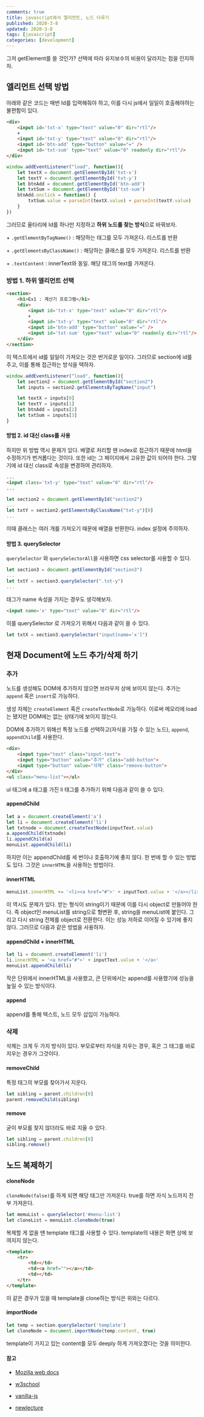 ```yaml
---
comments: true
title: javascript에서 엘리먼트, 노드 다루기
published: 2020-3-8
updated: 2020-3-8
tags: [javascript]
categories: [development]
---
```


그저 getElement를 쓸 것인가? 선택에 따라 유지보수의 비용이 달라지는 점을 인지하자.



## 엘리먼트 선택 방법

아래와 같은 코드는 매번 Id를 입력해줘야 하고, 이를 다시 js에서 일일이 호출해야하는 불편함이 있다.

```html
<div>
    <input id='txt-x' type="text" value="0" dir="rtl"/>
    +
    <input id='txt-y' type="text" value="0" dir="rtl"/>
    <input id='btn-add' type="button" value="=" />
    <input id='txt-sum' type="text" value="0" readonly dir="rtl"/>
</div>
```

```javascript
window.addEventListener("load", function(){
    let textX = document.getElementById('txt-x')
    let textY = document.getElementById('txt-y')
    let btnAdd = document.getElementById('btn-add')
    let txtSum = document.getElementById('txt-sum')
    btnAdd.onclick = function() {
        txtSum.value = parseInt(textX.value) + parseInt(textY.value)
    }
})
```

그러므로 울타리에 Id를 하나만 지정하고 **하위 노드를 찾는 방식**으로 바꿔보자.

\+ `.getElementByTagName()` : 해당하는 태그를 모두 가져온다. 리스트를 반환

\+ `.getElementsByClassName()` : 해당하는 클래스를 모두 가져온다. 리스트를 반환

\+ `.textContent` : innerText와 동일. 해당 태그의 text를 가져온다.



### 방법 1. 하위 엘리먼트 선택

```html
<section>
    <h1>Ex1 : 계산기 프로그램</h1>
    <div>
        <input id='txt-x' type="text" value="0" dir="rtl"/>
        +
        <input id='txt-y' type="text" value="0" dir="rtl"/>
        <input id='btn-add' type="button" value="=" />
        <input id='txt-sum' type="text" value="0" readonly dir="rtl"/>
    </div>
</section>
```

이 텍스트에서 id를 일일이 가져오는 것은 번거로운 일이다. 그러므로 section에 id를 주고, 이를 통해 접근하는 방식을 택하자.

```javascript
window.addEventListener("load", function(){
    let section2 = document.getElementById("section2")
    let inputs = section2.getElementsByTagName("input")

    let textX = inputs[0]
    let textY = inputs[1]
    let btnAdd = inputs[2]
    let txtSum = inputs[3]
}
```



#### 방법 2. id 대신 class를 사용

하지만 위 방법 역시 문제가 있다. 배열로 처리할 땐 index로 접근하기 때문에 html을 수정하기가 번거롭다는 것이다. 또한 id는 그 페이지에서 고유한 값이 되어야 한다. 그렇기에 id 대신 class로 속성을 변경하여 관리하자.

```html
...
<input class='txt-y' type="text" value="0" dir="rtl"/>
...
```

```javascript
let section2 = document.getElementById("section2")
...
let txtY = section2.getElementsByClassName("txt-y")[0]
...
```

이때 클래스는 여러 개를 가져오기 때문에 배열을 반환한다. index 설정에 주의하자.



#### 방법 3. querySelector

`querySelector` 와 `querySelectorAll`을 사용하면 css selector를 사용할 수 있다.

```javascript
let section3 = document.getElementById("section3")
...
let txtY = section3.querySelector(".txt-y")
...
```

태그가 name 속성을 가지는 경우도 생각해보자.

```html
<input name='x' type="text" value="0" dir="rtl"/>
```

이를 querySelector 로 가져오기 위해서 다음과 같이 쓸 수 있다.

```javascript
let txtX = section3.querySelector("input[name='x']")
```



## 현재 Document에 노드 추가/삭제 하기

### 추가

노드를 생성해도 DOM에 추가하지 않으면 브라우저 상에 보이지 않는다. 추가는 `append` 혹은 `insert`로 가능하다.

생성 자체는 `createElement` 혹은 `createTextNode`로 가능하다. 이로써 메모리에 load는 됐지만 DOM에는 없는 상태기에 보이지 않는다.

DOM에 추가하기 위해선 특정 노드를 선택하고(자식을 가질 수 있는 노드), `append`, `appendChild`를 사용한다.

```html
<div>
    <input type="text" class="input-text">
    <input type="button" value="추가" class="add-button">
    <input type="button" value="삭제" class="remove-button">
</div>
<ul class="menu-list"></ul>
```

ul 태그에 a 태그를 가진 li 태그를 추가하기 위해 다음과 같이 쓸 수 있다.

#### appendChild

```javascript
let a = document.createElement('a')
let li = document.createElement('li')
let txtnode = document.createTextNode(inputText.value)
a.appendChild(txtnode)
li.appendChild(a)
menuList.appendChild(li)
```

하지만 이는 appendChild를 세 번이나 호출하기에 좋지 않다. 한 번에 할 수 있는 방법도 있다. 그것은 `innerHTML`을 사용하는 방법이다.

#### innerHTML

```javascript
menuList.innerHTML += '<li><a href="#">' + inputText.value + '</a></li>'
```

이 역시도 문제가 있다. 받는 형식이 string이기 때문에 이를 다시 object로 만들어야 한다. 즉 object인 menuList를 string으로 형변환 후, string을 menuList에 붙인다. 그리고 다시 string 전체를 object로 전환한다. 이는 성능 저하로 이어질 수 있기에 좋지 않다. 그러므로 다음과 같은 방법을 사용하자.

#### appendChild + innerHTML

```javascript
let li = document.createElement('li')
li.innerHTML = '<a href="#">' + inputText.value + '</a>'
menuList.appendChild(li)
```

작은 단위에서 innerHTML을 사용했고, 큰 단위에서는 append를 사용했기에 성능을 높일 수 있는 방식이다.

#### append

append를 통해 텍스트, 노드 모두 삽입이 가능하다.



### 삭제

삭제는 크게 두 가지 방식이 있다. 부모로부터 자식을 지우는 경우, 혹은 그 태그를 바로 지우는 경우가 그것이다.

#### removeChild

특정 태그의 부모를 찾아가서 지운다.

```javascript
let sibling = parent.children[0]
parent.removeChild(sibling)
```

#### remove

굳이 부모를 찾지 않더라도 바로 지울 수 있다.

```javascript
let sibling = parent.children[0]
sibling.remove()
```



## 노드 복제하기

#### cloneNode

`cloneNode(false)`를 하게 되면 해당 태그만 가져온다. true를 하면 자식 노드까지 전부 가져온다.

```javascript
let memuList = querySelector('#menu-list')
let cloneList = menuList.cloneNode(true)
```

복제할 게 없을 땐 template 태그를 사용할 수 있다. template의 내용은 화면 상에 보여지지 않는다.

```html
<template>
	<tr>
		<td></td>
        <td><a href=""></a></td>
        <td></td>
    </tr>
</template>
```

이 같은 경우가 있을 때 template을 clone하는 방식은 위와는 다르다.

#### importNode

```javascript
let temp = section.querySelector('template')
let cloneNode = document.importNode(temp.content, true)
```

template이 가지고 있는 content를 모두 deeply 하게 가져오겠다는 것을 의미한다.







#### 참고

- [Mozilla web docs](https://developer.mozilla.org/en-US/docs/Web/JavaScript)

- [w3school](https://www.w3schools.com/jsref/)
- [vanilla-js](http://vanilla-js.com/)

- [newlecture](https://www.youtube.com/watch?v=gxzy_CFqV1M&list=PLq8wAnVUcTFWhQrIXNN6kPYXJA6X2IQM4)